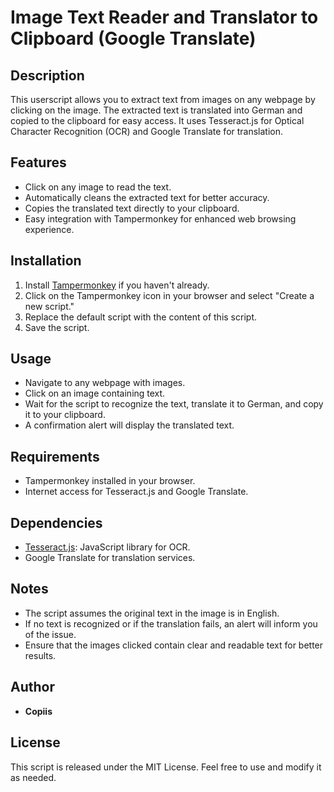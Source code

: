 # Image Text Reader and Translator to Clipboard (Google Translate)

## Description
This userscript allows you to extract text from images on any webpage by clicking on the image. The extracted text is translated into German and copied to the clipboard for easy access. It uses Tesseract.js for Optical Character Recognition (OCR) and Google Translate for translation.

## Features
- Click on any image to read the text.
- Automatically cleans the extracted text for better accuracy.
- Copies the translated text directly to your clipboard.
- Easy integration with Tampermonkey for enhanced web browsing experience.

## Installation
1. Install [Tampermonkey](https://www.tampermonkey.net/) if you haven't already.
2. Click on the Tampermonkey icon in your browser and select "Create a new script."
3. Replace the default script with the content of this script.
4. Save the script.

## Usage
- Navigate to any webpage with images.
- Click on an image containing text.
- Wait for the script to recognize the text, translate it to German, and copy it to your clipboard.
- A confirmation alert will display the translated text.

## Requirements
- Tampermonkey installed in your browser.
- Internet access for Tesseract.js and Google Translate.

## Dependencies
- [Tesseract.js](https://github.com/naptha/tesseract.js): JavaScript library for OCR.
- Google Translate for translation services.

## Notes
- The script assumes the original text in the image is in English.
- If no text is recognized or if the translation fails, an alert will inform you of the issue.
- Ensure that the images clicked contain clear and readable text for better results.

## Author
- **Copiis**

## License
This script is released under the MIT License. Feel free to use and modify it as needed.
